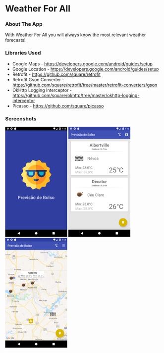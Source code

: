 # Weather For All
### About The App
With Weather For All you will always know the most relevant weather forecasts!
### Libraries Used
* Google Maps - https://developers.google.com/android/guides/setup
* Google Location - https://developers.google.com/android/guides/setup
* Retrofit - https://github.com/square/retrofit
* Retrofit Gson Converter - https://github.com/square/retrofit/tree/master/retrofit-converters/gson
* OkHttp Logging Interceptor - https://github.com/square/okhttp/tree/master/okhttp-logging-interceptor
* Picasso - https://github.com/square/picasso
### Screenshots
<p float="left">
  <img src="screenshots/Home.png" width="200" />
  <img src="screenshots/Forecast.png" width="200" /> 
  <img src="screenshots/Map.png" width="200" />
</p>

